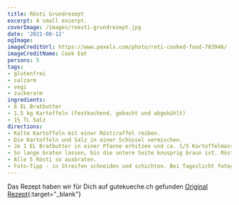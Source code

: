 ```yaml
---
title: Rösti Grundrezept
excerpt: A small excerpt.
coverImage: /images/roesti-grundrezept.jpg
date: '2021-08-12'
ogImage:
imageCreditUrl: https://www.pexels.com/photo/roti-cooked-food-783946/
imageCreditName: Cook Eat
persons: 5
tags:
- glutenfrei
- salzarm
- vegi
- zuckerarm
ingredients:
- 6 EL Bratbutter
- 1.5 kg Kartoffeln (festkochend, gekocht und abgekühlt)
- 1½ TL Salz
directions:
- Kalte Kartoffeln mit einer Röstiraffel reiben.
- Die Kartoffeln und Salz in einer Schüssel vermischen.
- Je 1 EL Bratbutter in einer Pfanne erhitzen und ca. 1/5 Kartoffelmasse hineingeben und zu einem Kuchen drücken.
- So lange braten lassen, bis die untere Seite knusprig braun ist. Rösti wenden, indem Du es auf einen Teller gleiten lässt und von dort mit der anderen Seite unten wieder in die Pfanne zurück. Die zweite Seite ebenfalls knusprig braten.
- Alle 5 Rösti so ausbraten.
- Foto-Tipp - in Streifen schneiden und schichten. Bei Tageslicht fotografieren.
---
```

Das Rezept haben wir für Dich auf gutekueche.ch gefunden [Original Rezept](
https://www.gutekueche.ch/schwetizer-roesti-rezept-4983){:target="_blank"}